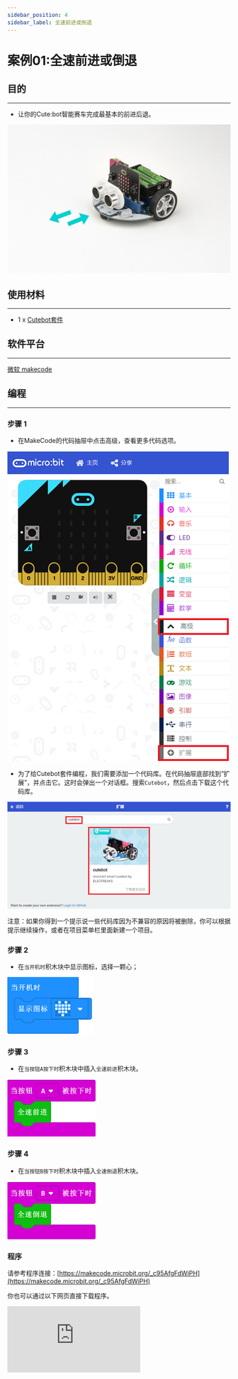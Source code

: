 ```yaml
---
sidebar_position: 4
sidebar_label: 全速前进或倒退
---
```


# 案例01:全速前进或倒退

## 目的
---
- 让你的Cute:bot智能赛车完成最基本的前进后退。

![](./images/cutebot-case-01-01.png)

## 使用材料
---
- 1 x [Cutebot套件](https://item.taobao.com/item.htm?spm=a1z10.3-c-s.w4002-18602834180.23.78b86655ZP5Yg8&id=598365555295)

## 软件平台
---
[微软 makecode](https://makecode.microbit.org/#)

## 编程
---
### 步骤 1
- 在MakeCode的代码抽屉中点击高级，查看更多代码选项。

![](./images/cutebot-pk-1.png)

- 为了给Cutebot套件编程，我们需要添加一个代码库。在代码抽屉底部找到“扩展”，并点击它。这时会弹出一个对话框。搜索`Cutebot`，然后点击下载这个代码库。

![](./images/cutebot-pk-11.png)

注意：如果你得到一个提示说一些代码库因为不兼容的原因将被删除，你可以根据提示继续操作，或者在项目菜单栏里面新建一个项目。

### 步骤 2

- 在`当开机时`积木块中显示图标，选择一颗心；

![](./images/case_01_01.png)

### 步骤 3

- 在`当按钮A按下时`积木块中插入`全速前进`积木块。

![](./images/case_01_02.png)


### 步骤 4

- 在`当按钮B按下时`积木块中插入`全速倒退`积木块。

![](./images/case_01_03.png)

### 程序

请参考程序连接：[https://makecode.microbit.org/_c95AfgFdWiPH](https://makecode.microbit.org/_c95AfgFdWiPH)

你也可以通过以下网页直接下载程序。

<div
    style={{
        position: 'relative',
        paddingBottom: '60%',
        overflow: 'hidden',
    }}
>
    <iframe
        src="https://makecode.microbit.org/_c95AfgFdWiPH"
        frameborder="0"
        sandbox="allow-popups allow-forms allow-scripts allow-same-origin"
        style={{
            position: 'absolute',
            width: '100%',
            height: '100%',
        }}
    />
</div>
---

## 结论
---
- 当按钮A按下时，小车全速前进。
- 当按钮B按下时，小车全速后退。

![](./images/cutebot-case-01.gif)

## 思考
---
当你按下按钮A，让小车停下，如何编写代码？

## 常见问题
---
## 相关阅读
---
